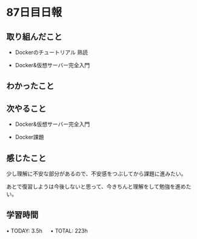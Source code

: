 # 87日目日報

## 取り組んだこと
- Dockerのチュートリアル 熟読

- Docker&仮想サーバー完全入門
  
## わかったこと
  
## 次やること
- Docker&仮想サーバー完全入門

- Docker課題
  
## 感じたこと
 少し理解に不安な部分があるので、不安感をつぶしてから課題に進みたい。

 あとで復習しようは今後しないと思って、今きちんと理解をして勉強を進めたい。

## 学習時間
• TODAY: 3.5h
　
• TOTAL: 223h
